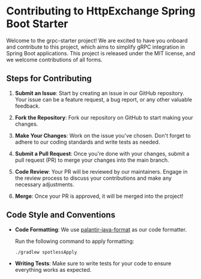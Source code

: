 # Contributing to HttpExchange Spring Boot Starter

Welcome to the grpc-starter project!
We are excited to have you onboard and contribute to this project,
which aims to simplify gRPC integration in Spring Boot applications.
This project is released under the MIT license, and we welcome contributions of all forms.

## Steps for Contributing

1. **Submit an Issue**: Start by creating an issue in our GitHub repository. Your issue can be a feature request, a bug
   report, or any other valuable feedback.

2. **Fork the Repository**: Fork our repository on GitHub to start making your changes.

3. **Make Your Changes**: Work on the issue you've chosen. Don't forget to adhere to our coding standards and write
   tests as needed.

4. **Submit a Pull Request**: Once you're done with your changes, submit a pull request (PR) to merge your changes into
   the main branch.

5. **Code Review**: Your PR will be reviewed by our maintainers. Engage in the review process to discuss your
   contributions and make any necessary adjustments.

6. **Merge**: Once your PR is approved, it will be merged into the project!

## Code Style and Conventions

- **Code Formatting**: We use [palantir-java-format](https://github.com/palantir/palantir-java-format) as our code
  formatter.

  Run the following command to apply formatting:

    ```shell
    ./gradlew spotlessApply
    ```

- **Writing Tests**: Make sure to write tests for your code to ensure everything works as expected.

